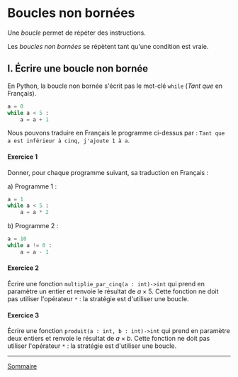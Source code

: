 # Boucles non bornées

Une *boucle* permet de répéter des instructions.

Les *boucles non bornées* se répètent tant qu'une condition est vraie.

## I. Écrire une boucle non bornée

En Python, la boucle non bornée s'écrit pas le mot-clé `while` (*Tant que* en Français).

```python
a = 0
while a < 5 :
    a = a + 1
```

Nous pouvons traduire en Français le programme ci-dessus par : `Tant que a est inférieur à cinq, j'ajoute 1 à a`.

#### Exercice 1

Donner, pour chaque programme suivant, sa traduction en Français :

a) Programme 1 :

```python
a = 1
while a < 5 :
    a = a * 2
```

b) Programme 2 :

```python
a = 10
while a != 0 :
    a = a - 1
```

#### Exercice 2

Écrire une fonction `multiplie_par_cinq(a : int)->int` qui prend en paramètre un entier et renvoie le résultat de $a \times 5$. Cette fonction ne doit pas utiliser l'opérateur `*` : la stratégie est d'utiliser une boucle.

#### Exercice 3

Écrire une fonction `produit(a : int, b : int)->int` qui prend en paramètre deux entiers et renvoie le résultat de $a \times b$. Cette fonction ne doit pas utiliser l'opérateur `*` : la stratégie est d'utiliser une boucle.

______________

[Sommaire](./../README.md)